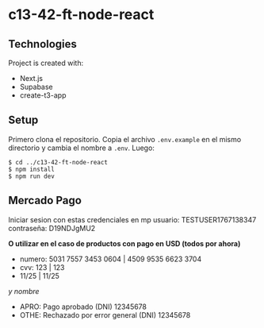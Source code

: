 # c13-42-ft-node-react

	
## Technologies
Project is created with:
* Next.js 
* Supabase
* create-t3-app
	
## Setup

Primero clona el repositorio.
Copia el archivo `.env.example` en el mismo directorio y cambia el nombre a `.env`.
Luego:
```
$ cd ../c13-42-ft-node-react
$ npm install
$ npm run dev
```
## Mercado Pago

Iniciar sesion con estas credenciales en mp
usuario: TESTUSER1767138347
contraseña: D19NDJgMU2

**O utilizar en el caso de productos con pago en USD (todos por ahora)**

* numero: 5031 7557 3453 0604 | 4509 9535 6623 3704
* cvv: 123 | 123
* 11/25 | 11/25

*y nombre*

* APRO: Pago aprobado (DNI) 12345678
* OTHE: Rechazado por error general (DNI) 12345678
 